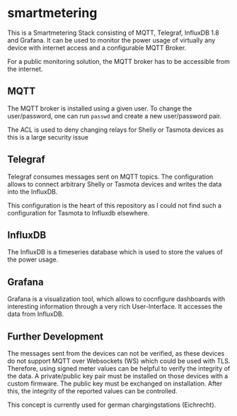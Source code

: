 # smartmetering

This is a Smartmetering Stack consisting of MQTT, Telegraf, InfluxDB 1.8 and Grafana.
It can be used to monitor the power usage of virtually any device with internet access and a configurable MQTT Broker.

For a public monitoring solution, the MQTT broker has to be accessible from the internet.

## MQTT

The MQTT broker is installed using a given user.
To change the user/password, one can run `passwd` and create a new user/password pair.

The ACL is used to deny changing relays for Shelly or Tasmota devices as this is a large security issue

## Telegraf

Telegraf consumes messages sent on MQTT topics.
The configuration allows to connect arbitrary Shelly or Tasmota devices and writes the data into the InfluxDB.

This configuration is the heart of this repository as I could not find such a configuration for Tasmota to Influxdb elsewhere.

## InfluxDB

The InfluxDB is a timeseries database which is used to store the values of the power usage.

## Grafana

Grafana is a visualization tool, which allows to cocnfigure dashboards with interesting information through a very rich User-Interface.
It accesses the data from InfluxDB.

## Further Development

The messages sent from the devices can not be verified, as these devices do not support MQTT over Websockets (WS) which could be used with TLS.
Therefore, using signed meter values can be helpful to verify the integrity of the data.
A private/public key pair must be installed on those devices with a custom firmware.
The public key must be exchanged on installation.
After this, the integrity of the reported values can be controlled.

This concept is currently used for german chargingstations (Eichrecht).